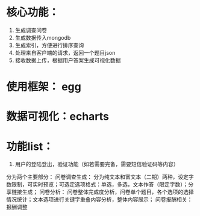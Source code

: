 # 核心功能：  
1. 生成调查问卷
2. 生成数据传入mongodb
3. 生成索引，方便进行排序查询
4. 处理来自客户端的请求，返回一个题目json
5. 接收数据上传，根据用户答案生成可视化数据

# 使用框架： egg
# 数据可视化：echarts

# 功能list： 
1. 用户的登陆登出，验证功能（如若需要完备，需要短信验证码等内容）


分为两个主要部分：
问卷调查生成：
分为纯文本和富文本（二期）两种，设定字数限制，可实时预览；可选定选项格式：单选，多选，文本作答（限定字数）；分享链接生成；
问卷分析：
问卷整体完成度分析，问卷单个题目，各个选项的选择情况统计；文本选项进行关键字重叠内容分析，整体内容展示；
问卷报酬相关：
报酬调整

